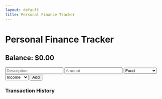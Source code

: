 ```yaml
---
layout: default
title: Personal Finance Tracker
---
```


<h1>Personal Finance Tracker</h1>
<h2>Balance: $<span id="balance">0.00</span></h2>

<div class="transaction-form">
    <input type="text" id="description" placeholder="Description">
    <input type="number" id="amount" placeholder="Amount">
    <select id="category">
        <option value="Food">Food</option>
        <option value="Bills">Bills</option>
        <option value="Salary">Salary</option>
        <option value="Entertainment">Entertainment</option>
        <option value="Other">Other</option>
    </select>
    <select id="type">
        <option value="income">Income</option>
        <option value="expense">Expense</option>
    </select>
    <button onclick="addTransaction()">Add</button>
</div>

<h3>Transaction History</h3>
<ul id="transaction-list"></ul>


